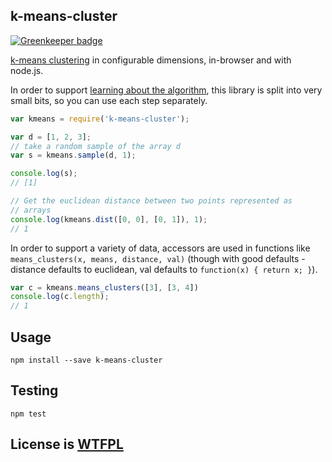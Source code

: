 ## k-means-cluster

[![Greenkeeper badge](https://badges.greenkeeper.io/tmcw/k-means.svg)](https://greenkeeper.io/)

[k-means clustering](http://en.wikipedia.org/wiki/K-means)
in configurable dimensions, in-browser and with node.js.

In order to support [learning about the algorithm](http://macwright.org/2012/09/16/k-means.html),
this library is split into very small bits, so you can use each
step separately.

```javascript
var kmeans = require('k-means-cluster');

var d = [1, 2, 3];
// take a random sample of the array d
var s = kmeans.sample(d, 1);

console.log(s);
// [1]

// Get the euclidean distance between two points represented as
// arrays
console.log(kmeans.dist([0, 0], [0, 1]), 1);
// 1
```

In order to support a variety of data, accessors are used in functions like
`means_clusters(x, means, distance, val)` (though with good defaults -
distance defaults to euclidean, val defaults to `function(x) { return x; }`).

```javascript
var c = kmeans.means_clusters([3], [3, 4])
console.log(c.length);
// 1
```

## Usage

    npm install --save k-means-cluster

## Testing

    npm test

## License is [WTFPL](http://sam.zoy.org/wtfpl/)
